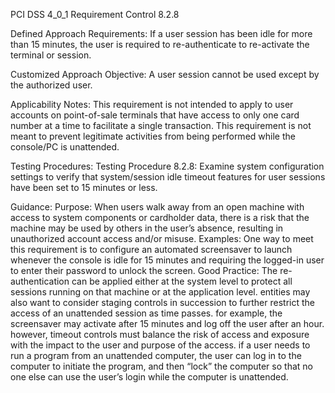PCI DSS 4_0_1 Requirement Control 8.2.8

Defined Approach Requirements:
If a user session has been idle for more than 15 minutes, the user is required to re-authenticate to re-activate the terminal or session.

Customized Approach Objective:
A user session cannot be used except by the authorized user.

Applicability Notes:
This requirement is not intended to apply to user accounts on point-of-sale terminals that have access to only one card number at a time to facilitate a single transaction. This requirement is not meant to prevent legitimate activities from being performed while the console/PC is unattended.

Testing Procedures:
Testing Procedure 8.2.8: Examine system configuration settings to verify that system/session idle timeout features for user sessions have been set to 15 minutes or less.

Guidance:
Purpose: When users walk away from an open machine with access to system components or cardholder data, there is a risk that the machine may be used by others in the user’s absence, resulting in unauthorized account access and/or misuse. Examples: One way to meet this requirement is to configure an automated screensaver to launch whenever the console is idle for 15 minutes and requiring the logged-in user to enter their password to unlock the screen. Good Practice: The re-authentication can be applied either at the system level to protect all sessions running on that machine or at the application level. entities may also want to consider staging controls in succession to further restrict the access of an unattended session as time passes. for example, the screensaver may activate after 15 minutes and log off the user after an hour. however, timeout controls must balance the risk of access and exposure with the impact to the user and purpose of the access. if a user needs to run a program from an unattended computer, the user can log in to the computer to initiate the program, and then “lock” the computer so that no one else can use the user’s login while the computer is unattended.